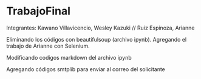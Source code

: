 # TrabajoFinal
Integrantes:
Kawano Villavicencio, Wesley Kazuki //
Ruiz Espinoza, Arianne

Eliminando los códigos con beautifulsoup (archivo ipynb).
Agregando el trabajo de Arianne con Selenium.


Modificando codigos markdown del archivo ipynb

Agregando códigos smtplib para enviar al correo del solicitante
